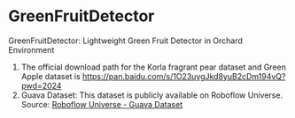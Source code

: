 # GreenFruitDetector
GreenFruitDetector: Lightweight Green Fruit Detector in Orchard Environment
1. The official download path for the Korla fragrant pear dataset and Green Apple dataset is  https://pan.baidu.com/s/1O23uygJkd8yuB2cDm194vQ?pwd=2024 
2. Guava Dataset: This dataset is publicly available on Roboflow Universe.  
   Source: [Roboflow Universe - Guava Dataset](https://universe.roboflow.com/test-mm86f/guava-ycn8n)
